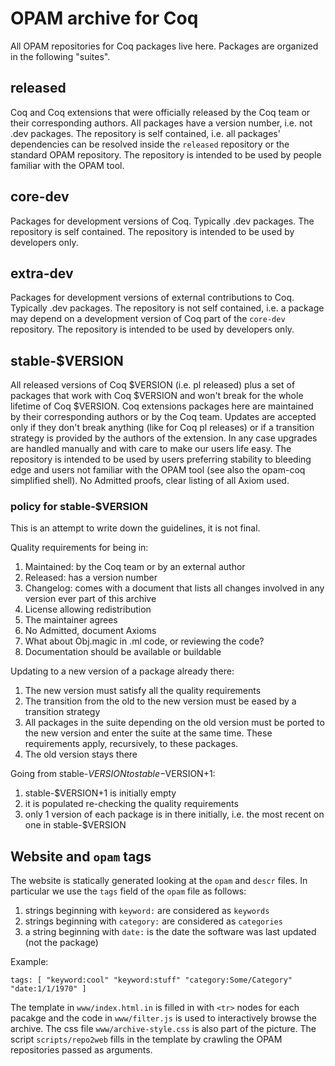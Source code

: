 # OPAM archive for Coq

All OPAM repositories for Coq packages live here.
Packages are organized in the following "suites".

## released

Coq and Coq extensions that were officially released by the Coq team or their
corresponding authors.  All packages have a version number, i.e. not .dev
packages.  The repository is self contained, i.e. all packages' dependencies
can be resolved inside the `released` repository or the standard OPAM
repository.
The repository is intended to be used by people familiar with the OPAM
tool.

## core-dev

Packages for development versions of Coq.  Typically .dev packages.
The repository is self contained.
The repository is intended to be used by developers only. 

## extra-dev

Packages for development versions of external contributions to Coq.  Typically
.dev packages.  The repository is not self contained, i.e. a package may
depend on a development version of Coq part of the `core-dev` repository.
The repository is intended to be used by developers only. 

## stable-$VERSION

All released versions of Coq $VERSION (i.e. pl released) plus a set of packages
that work with Coq $VERSION and won't break for the whole lifetime of Coq
$VERSION.  Coq extensions packages here are maintained by their corresponding
authors or by the Coq team.  Updates are accepted only if they don't break
anything (like for Coq pl releases) or if a transition strategy is provided by
the authors of the extension.  In any case upgrades are handled manually and
with care to make our users life easy.  The repository is intended to be used
by users preferring stability to bleeding edge and users not familiar with the
OPAM tool (see also the opam-coq simplified shell). No Admitted proofs, clear
listing of all Axiom used.

### policy for stable-$VERSION
This is an attempt to write down the guidelines, it is not final.

Quality requirements for being in:

 1. Maintained: by the Coq team or by an external author
 1. Released: has a version number
 1. Changelog: comes with a document that lists all changes
    involved in any version ever part of this archive
 1. License allowing redistribution
 1. The maintainer agrees
 2. No Admitted, document Axioms
 3. What about Obj.magic in .ml code, or reviewing the code?
 3. Documentation should be available or buildable

Updating to a new version of a package already there:

 1. The new version must satisfy all the quality requirements
 1. The transition from the old to the new version must be
    eased by a transition strategy
 1. All packages in the suite depending on the old version
    must be ported to the new version and enter the suite
    at the same time.  These requirements apply, recursively, to
    these packages.
 1. The old version stays there

Going from stable-$VERSION to stable-$VERSION+1:

 1. stable-$VERSION+1 is initially empty
 1. it is populated re-checking the quality requirements
 1. only 1 version of each package is in there initially, i.e.
    the most recent on one in stable-$VERSION
    

## Website and `opam` tags
The website is statically generated looking at the `opam` and `descr` files.
In particular we use the `tags` field of the `opam` file as follows:

 1. strings beginning with `keyword:` are considered as `keywords`
 2. strings beginning with `category:` are considered as `categories`
 3. a string beginning with `date:` is the date the software was last updated (not the package)
 
Example:

    tags: [ "keyword:cool" "keyword:stuff" "category:Some/Category" "date:1/1/1970" ]
 
The template in `www/index.html.in` is filled in with `<tr>` nodes for each pacakge
and the code in `www/filter.js` is used to interactively browse the archive.  The css
file `www/archive-style.css` is also part of the picture.  The script `scripts/repo2web` fills in
the template by crawling the OPAM repositories passed as arguments.
